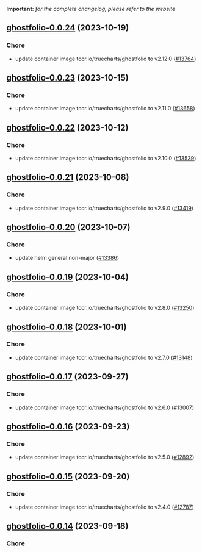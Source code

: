 **Important:**
*for the complete changelog, please refer to the website*




## [ghostfolio-0.0.24](https://github.com/truecharts/charts/compare/ghostfolio-0.0.23...ghostfolio-0.0.24) (2023-10-19)

### Chore

- update container image tccr.io/truecharts/ghostfolio to v2.12.0 ([#13764](https://github.com/truecharts/charts/issues/13764))
  
  


## [ghostfolio-0.0.23](https://github.com/truecharts/charts/compare/ghostfolio-0.0.22...ghostfolio-0.0.23) (2023-10-15)

### Chore

- update container image tccr.io/truecharts/ghostfolio to v2.11.0 ([#13658](https://github.com/truecharts/charts/issues/13658))
  
  


## [ghostfolio-0.0.22](https://github.com/truecharts/charts/compare/ghostfolio-0.0.21...ghostfolio-0.0.22) (2023-10-12)

### Chore

- update container image tccr.io/truecharts/ghostfolio to v2.10.0 ([#13539](https://github.com/truecharts/charts/issues/13539))
  
  


## [ghostfolio-0.0.21](https://github.com/truecharts/charts/compare/ghostfolio-0.0.20...ghostfolio-0.0.21) (2023-10-08)

### Chore

- update container image tccr.io/truecharts/ghostfolio to v2.9.0 ([#13419](https://github.com/truecharts/charts/issues/13419))
  
  


## [ghostfolio-0.0.20](https://github.com/truecharts/charts/compare/ghostfolio-0.0.19...ghostfolio-0.0.20) (2023-10-07)

### Chore

- update helm general non-major ([#13386](https://github.com/truecharts/charts/issues/13386))
  
  


## [ghostfolio-0.0.19](https://github.com/truecharts/charts/compare/ghostfolio-0.0.18...ghostfolio-0.0.19) (2023-10-04)

### Chore

- update container image tccr.io/truecharts/ghostfolio to v2.8.0 ([#13250](https://github.com/truecharts/charts/issues/13250))
  
  


## [ghostfolio-0.0.18](https://github.com/truecharts/charts/compare/ghostfolio-0.0.17...ghostfolio-0.0.18) (2023-10-01)

### Chore

- update container image tccr.io/truecharts/ghostfolio to v2.7.0 ([#13148](https://github.com/truecharts/charts/issues/13148))
  
  


## [ghostfolio-0.0.17](https://github.com/truecharts/charts/compare/ghostfolio-0.0.16...ghostfolio-0.0.17) (2023-09-27)

### Chore

- update container image tccr.io/truecharts/ghostfolio to v2.6.0 ([#13007](https://github.com/truecharts/charts/issues/13007))
  
  


## [ghostfolio-0.0.16](https://github.com/truecharts/charts/compare/ghostfolio-0.0.15...ghostfolio-0.0.16) (2023-09-23)

### Chore

- update container image tccr.io/truecharts/ghostfolio to v2.5.0 ([#12892](https://github.com/truecharts/charts/issues/12892))
  
  


## [ghostfolio-0.0.15](https://github.com/truecharts/charts/compare/ghostfolio-0.0.14...ghostfolio-0.0.15) (2023-09-20)

### Chore

- update container image tccr.io/truecharts/ghostfolio to v2.4.0 ([#12787](https://github.com/truecharts/charts/issues/12787))
  
  


## [ghostfolio-0.0.14](https://github.com/truecharts/charts/compare/ghostfolio-0.0.13...ghostfolio-0.0.14) (2023-09-18)

### Chore
